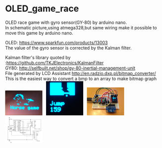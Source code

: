 # OLED_game_race  

OLED race game with gyro sensor(GY-80) by arduino nano.  
In schematic picture,using atmega328,but same wiring make it possible to move this game by arduino nano.

OLED: https://www.sparkfun.com/products/13003  
The value of the gyro sensor is corrected by the Kalman filter.
 
Kalman filter's library quoted by :https://github.com/TKJElectronics/KalmanFilter  
GY80: http://selfbuilt.net/shop/gy-80-inertial-management-unit  
File generated by LCD Assistant
 http://en.radzio.dxp.pl/bitmap_converter/  
 This is the easiest way to convert a bmp to an array to make bitmap graph 
 <img src="picture/init.png" width=120px>   
 <img src="picture/race.png" width=120px>  
 <img src="picture/simple_hard.jpg" width=120px>  
 <img src="picture/gyro_OLED.png" width=120px>
